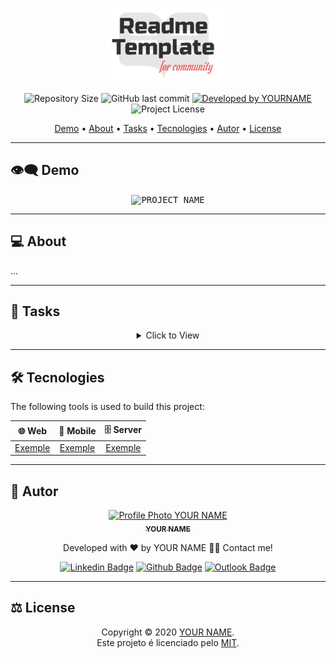 <p align="center">
  <img alt="PROJECT NAME" src=".github/banner.svg" width="200px"/>
<p>

<p align="center"> 
  <img alt="Repository Size" src="https://img.shields.io/github/repo-size/YOURUSERNAME/flexblog?color=8e44ad&style=for-the-badge">
  <img alt="GitHub last commit" src="https://img.shields.io/github/last-commit/YOURUSERNAME/flexblog?color=8e44ad&style=for-the-badge">
  <a href="https://github.com/rafaelfachinelli">
    <img alt="Developed by YOURNAME" src="https://img.shields.io/badge/Developer-YOUR_NAME-%8e44ad?color=8e44ad&style=for-the-badge">
  </a>
  <img alt="Project License" src="https://img.shields.io/github/license/YOURUSERNAME/YOURREPOSITORY?color=8e44ad&style=for-the-badge"/>
<p>

<p align="center">
 <a href="#eye_speech_bubble-demo">Demo</a> •
 <a href="#computer-about">About</a> •
 <a href="#memo-tasks">Tasks</a> •
 <a href="#hammer_and_wrench-tecnologias">Tecnologies</a> •
 <a href="#boy-autor">Autor</a> •
 <a href="#balance_scale-licença">License</a>
</p>

---
## :eye_speech_bubble: **Demo**

<p align="center">
  <kbd><img alt="PROJECT NAME" src=".github/desktop_demo.png"/></kbd>
<p>
  
---
## :computer: About

...

---
## :memo: **Tasks**

<div align="center">
<details>
<summary>Click to View</summary>

|State|Task|
|:---:|:---|
|:heavy_check_mark:|Describe your task finished.|
|:x:|Describe your task unfinished.|

</details>
</div>

---
## :hammer_and_wrench: **Tecnologies**

The following tools is used to build this project:

<div align="center">

|:globe_with_meridians: Web|:iphone: Mobile|:file_cabinet: Server|
|:---:|:---:|:---:|
|[Exemple](https://exemple.com)|[Exemple](https://exemple.com)|[Exemple](https://exemple.com)|

</div>

---
## :boy: **Autor**

<div align="center">

<a href="https://github.com/YOURUSERNAME">
 <img src="YOURGITHUBIMAGEPROFILE" width="100px;" alt="Profile Photo YOUR NAME"/>
 <br/>
 <sub><b>YOUR NAME</b></sub>
</a>

Developed with ❤️ by YOUR NAME 👋🏽 Contact me!

[![Linkedin Badge](https://img.shields.io/badge/-YOUR_NAME-blue?style=flat-square&logo=Linkedin&logoColor=white)](https://www.linkedin.com/in/YOURNAME)
[![Github Badge](https://img.shields.io/badge/-YOURNAME-000?style=flat-square&logo=Github&logoColor=white)](https://github.com/YOURUSERNAME)
[![Outlook Badge](https://img.shields.io/badge/-YOUREMAIL-0078d4?style=flat-square&logo=microsoft-outlook&logoColor=white)](mailto:YOUREMAIL)

</div>

---
## :balance_scale: **License**

<div align="center">

Copyright © 2020 [YOUR NAME](https://github.com/YOURUSERNAME).<br />
Este projeto é licenciado pelo [MIT](./LICENSE).

</div>
